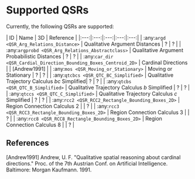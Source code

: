 # Supported QSRs

Currently, the following QSRs are supported:

| ID | Name | 3D | Reference |
|:---:|:---:|:---:|:---:|:---:|
| :any:`argd <QSR_Arg_Relations_Distance>` | Qualitative Argument Distances | ? | ? |
| :any:`argprobd <QSR_Arg_Relations_Abstractclass>` | Qualitative Argument Probabilistic Distances | ? | ? |
| :any:`car_dir <QSR_Cardial_Direction_Bounding_Boxes_Centroid_2D>` | Cardinal Directions | | \[Andrew1991\] |
| :any:`mos <QSR_Moving_or_Stationary>` | Moving or Stationary | ? | ? |
| :any:`qtcbcs <QSR_QTC_BC_Simplified>` | Qualitative Trajectory Calculus *bc* Simplified| ? | ? |
| :any:`qtcbs <QSR_QTC_B_Simplified>` | Qualitative Trajectory Calculus *b* Simplified | ? | ? |
| :any:`qtccs <QSR_QTC_C_Simplified>` | Qualitative Trajectory Calculus *c* Simplified | ? | ? |
| :any:`rcc2 <QSR_RCC2_Rectangle_Bounding_Boxes_2D>` | Region Connection Calculus 2 | | ? |
| :any:`rcc3 <QSR_RCC3_Rectangle_Bounding_Boxes_2D>` | Region Connection Calculus 3 | | ? |
| :any:`rcc8 <QSR_RCC8_Rectangle_Bounding_Boxes_2D>` | Region Connection Calculus 8 | | ? |

## References

\[Andrew1991\] Andrew, U. F. "Qualitative spatial reasoning about cardinal directions." Proc. of the 7th Austrian Conf. on Artificial Intelligence. Baltimore: Morgan Kaufmann. 1991.
